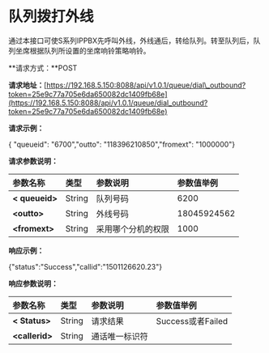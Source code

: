 # 队列拨打外线

通过本接口可使S系列IPPBX先呼叫外线，外线通后，转给队列。转至队列后，队列坐席根据队列所设置的坐席响铃策略响铃。

**请求方式：**POST

**请求地址：**[https://192.168.5.150:8088/api/v1.0.1/queue/dial\_outbound?token=25e9c77a705e6da650082dc1409fb68e](https://192.168.5.150:8088/api/v1.0.1/queue/dial_outbound?token=25e9c77a705e6da650082dc1409fb68e)

**请求示例：**

{ "queueid": "6700","outto": "118396210850","fromext": "1000000"}

**请求参数说明：**

| **参数名称** | **类型** | **参数说明** | **参数值举例** |
| :--- | :--- | :--- | :--- |
| **&lt; queueid&gt;** | String | 队列号码 | 6200 |
| **&lt;outto&gt;** | String | 外线号码 | 18045924562 |
| **&lt;fromext&gt;** | String | 采用哪个分机的权限 | 1000 |

**响应示例：**

{"status":"Success","callid":"1501126620.23"}

**响应参数说明：**

| **参数名称** | **类型** | **参数说明** | **参数值举例** |
| :--- | :--- | :--- | :--- |
| **&lt; Status&gt;** | String | 请求结果 | Success或者Failed |
| **&lt;callerid&gt;** | String | 通话唯一标识符 |  |



